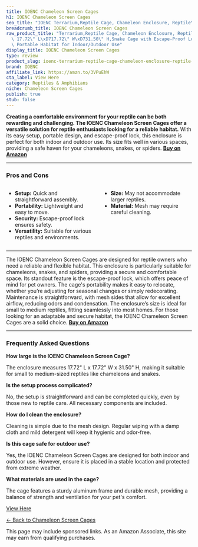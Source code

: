 ```yaml
---
title: IOENC Chameleon Screen Cages
h1: IOENC Chameleon Screen Cages
seo_title: "IOENC Terrarium,Reptile Cage, Chameleon Enclosure, Reptile\u2026"
breadcrumb_title: IOENC Chameleon Screen Cages
raw_product_title: "Terrarium,Reptile Cage, Chameleon Enclosure, Reptile Enclosure-\
  \ 17.72\" L\xD717.72\" W\xD731.50\" H,Snake Cage with Escape-Proof Lock, for Lizards/Snakes/Spiders,\
  \ Portable Habitat for Indoor/Outdoor Use"
display_title: IOENC Chameleon Screen Cages
type: review
product_slug: ioenc-terrarium-reptile-cage-chameleon-enclosure-reptile-enclosure-17-7-8c115f67
brand: IOENC
affiliate_link: https://amzn.to/3VPuEhW
cta_label: View Here
category: Reptiles & Amphibians
niche: Chameleon Screen Cages
publish: true
stub: false
---
```


<div id="intro" class="full-width">
  <p><strong>Creating a comfortable environment for your reptile can be both rewarding and challenging. The IOENC Chameleon Screen Cages offer a versatile solution for reptile enthusiasts looking for a reliable habitat.</strong> With its easy setup, portable design, and escape-proof lock, this enclosure is perfect for both indoor and outdoor use. Its size fits well in various spaces, providing a safe haven for your chameleons, snakes, or spiders. <a href="https://amzn.to/3VPuEhW" rel="nofollow sponsored noopener" target="_blank"><strong>Buy on Amazon</strong></a></p>
</div>

<hr />
<h3 id="pros-cons">Pros and Cons</h3>
<div class="pc-grid" style="display:grid;grid-template-columns:1fr 1fr;gap:16px;">
  <ul>
    <li><strong>Setup:</strong> Quick and straightforward assembly.</li>
    <li><strong>Portability:</strong> Lightweight and easy to move.</li>
    <li><strong>Security:</strong> Escape-proof lock ensures safety.</li>
    <li><strong>Versatility:</strong> Suitable for various reptiles and environments.</li>
  </ul>
  <ul>
    <li><strong>Size:</strong> May not accommodate larger reptiles.</li>
    <li><strong>Material:</strong> Mesh may require careful cleaning.</li>
  </ul>
</div>
<hr />

<div class="full-width">
  <p>The IOENC Chameleon Screen Cages are designed for reptile owners who need a reliable and flexible habitat. This enclosure is particularly suitable for chameleons, snakes, and spiders, providing a secure and comfortable space. Its standout feature is the escape-proof lock, which offers peace of mind for pet owners. The cage's portability makes it easy to relocate, whether you’re adjusting for seasonal changes or simply redecorating. Maintenance is straightforward, with mesh sides that allow for excellent airflow, reducing odors and condensation. The enclosure’s size is ideal for small to medium reptiles, fitting seamlessly into most homes. For those looking for an adaptable and secure habitat, the IOENC Chameleon Screen Cages are a solid choice. <a href="https://amzn.to/3VPuEhW" rel="nofollow sponsored noopener" target="_blank"><strong>Buy on Amazon</strong></a></p>
</div>

<hr />
<h3 id="faqs">Frequently Asked Questions</h3>

<p><strong>How large is the IOENC Chameleon Screen Cage?</strong></p>
<p>The enclosure measures 17.72" L x 17.72" W x 31.50" H, making it suitable for small to medium-sized reptiles like chameleons and snakes.</p>

<p><strong>Is the setup process complicated?</strong></p>
<p>No, the setup is straightforward and can be completed quickly, even by those new to reptile care. All necessary components are included.</p>

<p><strong>How do I clean the enclosure?</strong></p>
<p>Cleaning is simple due to the mesh design. Regular wiping with a damp cloth and mild detergent will keep it hygienic and odor-free.</p>

<p><strong>Is this cage safe for outdoor use?</strong></p>
<p>Yes, the IOENC Chameleon Screen Cages are designed for both indoor and outdoor use. However, ensure it is placed in a stable location and protected from extreme weather.</p>

<p><strong>What materials are used in the cage?</strong></p>
<p>The cage features a sturdy aluminum frame and durable mesh, providing a balance of strength and ventilation for your pet's comfort.</p>
<p><a class="btn" href="https://amzn.to/3VPuEhW" target="_blank" rel="nofollow sponsored noopener">View Here</a></p>
<p><a href="/roundups/reptiles-amphibians/chameleon-screen-cages/">← Back to Chameleon Screen Cages</a></p>
<aside class="disclosure">This page may include sponsored links. As an Amazon Associate, this site may earn from qualifying purchases.</aside>
